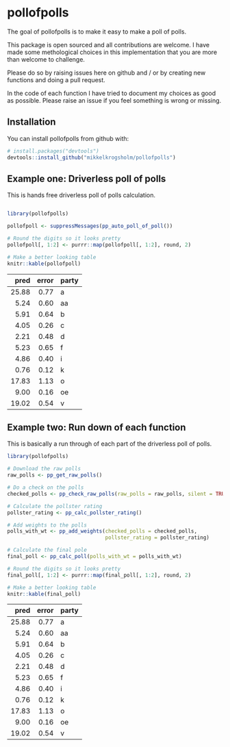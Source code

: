 
<!-- README.md is generated from README.Rmd. Please edit that file -->
pollofpolls
===========

The goal of pollofpolls is to make it easy to make a poll of polls.

This package is open sourced and all contributions are welcome. I have made some methological choices in this implementation that you are more than welcome to challenge.

Please do so by raising issues here on github and / or by creating new functions and doing a pull request.

In the code of each function I have tried to document my choices as good as possible. Please raise an issue if you feel something is wrong or missing.

Installation
------------

You can install pollofpolls from github with:

``` r
# install.packages("devtools")
devtools::install_github("mikkelkrogsholm/pollofpolls")
```

Example one: Driverless poll of polls
-------------------------------------

This is hands free driverless poll of polls calculation.

``` r

library(pollofpolls)

pollofpoll <- suppressMessages(pp_auto_poll_of_poll()) 

# Round the digits so it looks pretty
pollofpoll[, 1:2] <- purrr::map(pollofpoll[, 1:2], round, 2)

# Make a better looking table
knitr::kable(pollofpoll)
```

|   pred|  error| party |
|------:|------:|:------|
|  25.88|   0.77| a     |
|   5.24|   0.60| aa    |
|   5.91|   0.64| b     |
|   4.05|   0.26| c     |
|   2.21|   0.48| d     |
|   5.23|   0.65| f     |
|   4.86|   0.40| i     |
|   0.76|   0.12| k     |
|  17.83|   1.13| o     |
|   9.00|   0.16| oe    |
|  19.02|   0.54| v     |

Example two: Run down of each function
--------------------------------------

This is basically a run through of each part of the driverless poll of polls.

``` r
library(pollofpolls)

# Download the raw polls
raw_polls <- pp_get_raw_polls()

# Do a check on the polls
checked_polls <- pp_check_raw_polls(raw_polls = raw_polls, silent = TRUE)

# Calculate the pollster rating
pollster_rating <- pp_calc_pollster_rating()

# Add weights to the polls
polls_with_wt <- pp_add_weights(checked_polls = checked_polls, 
                                pollster_rating = pollster_rating)

# Calculate the final pole
final_poll <- pp_calc_poll(polls_with_wt = polls_with_wt)

# Round the digits so it looks pretty
final_poll[, 1:2] <- purrr::map(final_poll[, 1:2], round, 2)

# Make a better looking table
knitr::kable(final_poll)
```

|   pred|  error| party |
|------:|------:|:------|
|  25.88|   0.77| a     |
|   5.24|   0.60| aa    |
|   5.91|   0.64| b     |
|   4.05|   0.26| c     |
|   2.21|   0.48| d     |
|   5.23|   0.65| f     |
|   4.86|   0.40| i     |
|   0.76|   0.12| k     |
|  17.83|   1.13| o     |
|   9.00|   0.16| oe    |
|  19.02|   0.54| v     |

